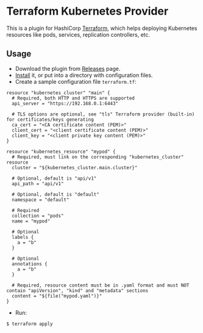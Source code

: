 # Terraform Kubernetes Provider

This is a plugin for HashiCorp [Terraform](https://terraform.io), which helps deploying Kubernetes resources like pods, services, replication controllers, etc.

## Usage

- Download the plugin from [Releases](https://github.com/maxmanuylov/terraform-provider-kubernetes/releases) page.
- [Install](https://terraform.io/docs/plugins/basics.html) it, or put into a directory with configuration files.
- Create a sample configuration file `terraform.tf`:
```
resource "kubernetes_cluster" "main" {
  # Required, both HTTP and HTTPS are supported
  api_server = "https://192.168.0.1:6443"

  # TLS options are optional, see "tls" Terraform provider (built-in) for certificates/keys generating
  ca_cert = "<CA certificate content (PEM)>"
  client_cert = "<client certificate content (PEM)>"
  client_key = "<client private key content (PEM)>"
}

resource "kubernetes_resource" "mypod" {
  # Required, must link on the corresponding "kubernetes_cluster" resource
  cluster = "${kubernetes_cluster.main.cluster}"

  # Optional, default is "api/v1"
  api_path = "api/v1"

  # Optional, default is "default"
  namespace = "default"

  # Required
  collection = "pods"
  name = "mypod"

  # Optional
  labels {
    a = "b"
  }

  # Optional
  annotations {
    a = "b"
  }

  # Required, resource content must be in .yaml format and must NOT contain "apiVersion", "kind" and "metadata" sections
  content = "${file("mypod.yaml")}"
}
```
- Run:
```
$ terraform apply
```
